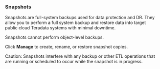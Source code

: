 ### Snapshots

Snapshots are full-system backups used for data protection and DR. They allow you to perform a full system backup and restore data into target public cloud Teradata systems with minimal downtime.

Snapshots cannot perform object-level backups.

Click **Manage** to create, rename, or restore snapshot copies.

Caution: Snapshots interfere with any backup or other ETL operations that are running or scheduled to occur while the snapshot is in progress.
